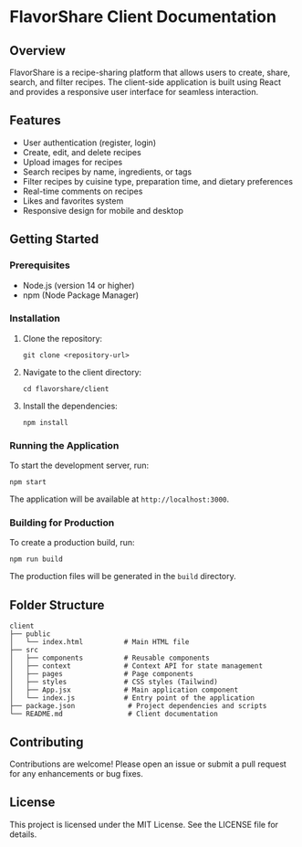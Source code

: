 # FlavorShare Client Documentation

## Overview

FlavorShare is a recipe-sharing platform that allows users to create, share, search, and filter recipes. The client-side application is built using React and provides a responsive user interface for seamless interaction.

## Features

- User authentication (register, login)
- Create, edit, and delete recipes
- Upload images for recipes
- Search recipes by name, ingredients, or tags
- Filter recipes by cuisine type, preparation time, and dietary preferences
- Real-time comments on recipes
- Likes and favorites system
- Responsive design for mobile and desktop

## Getting Started

### Prerequisites

- Node.js (version 14 or higher)
- npm (Node Package Manager)

### Installation

1. Clone the repository:

   ```
   git clone <repository-url>
   ```

2. Navigate to the client directory:

   ```
   cd flavorshare/client
   ```

3. Install the dependencies:

   ```
   npm install
   ```

### Running the Application

To start the development server, run:

```
npm start
```

The application will be available at `http://localhost:3000`.

### Building for Production

To create a production build, run:

```
npm run build
```

The production files will be generated in the `build` directory.

## Folder Structure

```
client
├── public
│   └── index.html          # Main HTML file
├── src
│   ├── components          # Reusable components
│   ├── context             # Context API for state management
│   ├── pages               # Page components
│   ├── styles              # CSS styles (Tailwind)
│   ├── App.jsx             # Main application component
│   └── index.js            # Entry point of the application
├── package.json             # Project dependencies and scripts
└── README.md                # Client documentation
```

## Contributing

Contributions are welcome! Please open an issue or submit a pull request for any enhancements or bug fixes.

## License

This project is licensed under the MIT License. See the LICENSE file for details.